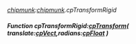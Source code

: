 _[chipmunk](../../modules/chipmunk/chipmunk-module.md):[chipmunk](../../modules/chipmunk/chipmunk-module.md).cpTransformRigid_
##### Function cpTransformRigid:[cpTransform](../../modules/chipmunk/chipmunk-cptransform.md)( translate:[cpVect](../../modules/chipmunk/chipmunk-cpvect.md),radians:[cpFloat](../../modules/chipmunk/chipmunk-cpfloat.md) )
